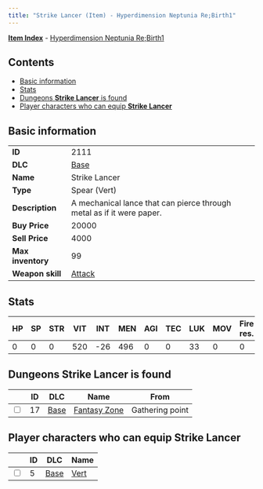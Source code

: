 ```yaml
---
title: "Strike Lancer (Item) - Hyperdimension Neptunia Re;Birth1"
---
```


[**Item Index**](/neptunia/rb1/item/index.html) - [Hyperdimension Neptunia Re;Birth1](/neptunia/rb1)

## Contents

- [Basic information](#basic-information)
- [Stats](#stats)
- [Dungeons **Strike Lancer** is found](#dungeons-strike-lancer-is-found)
- [Player characters who can equip **Strike Lancer**](#player-characters-who-can-equip-strike-lancer)

## Basic information

|   |   |
| -- | -- |
| **ID** | 2111 |
| **DLC** | [Base](/neptunia/rb1/dlc/1-base.html) |
| **Name** | Strike Lancer |
| **Type** | Spear (Vert) |
| **Description** | A mechanical lance that can pierce through metal as if it were paper. |
| **Buy Price** | 20000 |
| **Sell Price** | 4000 |
| **Max inventory** | 99 |
| **Weapon skill** | [Attack](/neptunia/rb1/skill/1-801-attack.html) |


## Stats

| HP | SP | STR | VIT | INT | MEN | AGI | TEC | LUK | MOV | Fire res. | Ice res. | Wind res. | Lightning res. |
| -- | -- | --- | --- | --- | --- | --- | --- | --- | --- | --------- | -------- | --------- | -------------- |
| 0 | 0 | 0 | 520 | -26 | 496 | 0 | 0 | 33 | 0 | 0 | 0 | 0 | 0 |


## Dungeons **Strike Lancer** is found

|    | ID | DLC | Name | From |
| -- | -- | --- | ---- | ---- |
| <input type="checkbox" id="rb1-dungeon-1-17" class="trackbox" /> | 17 | [Base](/neptunia/rb1/dlc/1-base.html) | [Fantasy Zone](/neptunia/rb1/dungeon/1-17-fantasy-zone.html) | Gathering point |


## Player characters who can equip **Strike Lancer**

|    | ID | DLC | Name |
| -- | -- | --- | ---- |
| <input type="checkbox" id="rb1-player-1-5" class="trackbox" /> | 5 | [Base](/neptunia/rb1/dlc/1-base.html) | [Vert](/neptunia/rb1/player/1-5-vert.html) |
